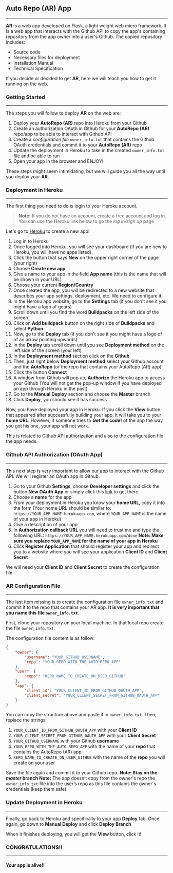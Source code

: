 ## Auto Repo (AR) App
--------------------------

**AR** is a web app developed on Flask, a light weight web micro framework.
It is a web app that interacts with the Github API to copy the app's containing repository from the app owner into a user's Github. 
The copied repository includes:

* Source code
* Necessary files for deployment
* Installation Manual
* Technical Specification

If you decide or decided to get **AR**, here we will teach you how to get it running on the web.

### Getting Started
--------------------------

The steps you will follow to deploy **AR** on the web are:

1. Deploy your **AutoRepo (AR)** repo into Heroku from your Github
2. Create an authorization OAuth in Github for your **AutoRepo (AR)** repo/app to be able to interact with Github API
3. Create a *configuration file* ```owner_info.txt``` that contains the Github OAuth credentials and commit it to your **AutoRepo (AR)** repo
4. Update the deployment in Heroku to take in the created ```owner_info.txt``` file and be able to run
5. Open your app in the browser and ENJOY!

These steps might seem intimidating, but we will guide you all the way until you deploy your **AR**.

### Deployment in Heroku
--------------------------
The first thing you need to do is login to your Heroku account. 

>**Note:** If you do not have an account, create a free account and log in. You can use the Heroku link below to go the *log in/sign up* page

Let's go to [Heroku](https://signup.heroku.com) to create a new app!

1. Log in to Heroku
2. Once logged into Heroku, you will see your dashboard (if you are new to Heroku, you will have no apps listed). 
3. Click the button that says **New** on the upper right corner of the page (your right)
4. Choose **Create new app**
5. Give a name to your app in the field **App name** (this is the name that will be shown in your URL)
6. Choose your current **Region/Country**
7. Once created the app, you will be redirected to a new website that describes your app settings, deployment, etc. We need to configure it.
8. In the Heroku app website, go to the **Settings** tab (if you don't see it you might have a logo of gears)
9. Scroll down until you find the word **Buildpacks** on the left side of the screen
10. Click on **Add buildpack** button on the right side of **Buildpacks** and select **Python**
11. Now, go to the **Deploy** tab (if you don't see it you might have a logo of of an arrow pointing upwards)
12. In the **Deploy** tab scroll down until you see **Deployment method** on the left side of the screen (your left)
13. In the **Deployment method** section click on the **Github** 
14. Then, just right below **Deployment method** select your Github account and the **AutoRepo** (or the repo that contains your AutoRepo (AR) app)
15. Click the button **Connect** 
16. A window from Github will pop up, **Authorize** the Heroku app to access your Github (You will not get the pop-up window if you have deployed an app through Heroku in the past)
17. Go to the **Manual Deploy** section and choose the **Master** branch
18. Click **Deploy**, you should see it has success

Now, you have deployed your app in Heroku. If you click the **View** button that appeared after successfully building your app, it will take you to your **home URL**. However, if someone tries to **Get the code!** of the app the way you got his one, your app will not work.

This is related to Github API authorization and also to the configuration file the app needs.

### Github API Authorization (OAuth App)
--------------------------

This next step is very important to allow our app to interact with the Github API. We will register an OAuth app in Github.

1. Go to your Github **Settings**, choose **Developer settings** and click the button **New OAuth App** or simply click this [link](https://github.com/settings/applications/new) to get there.
2. Choose a **name** for the app
3. From your deployment in Heroku you know your **home URL**, copy it into the form (Your home URL should be similar to: ```https://YOUR_APP_NAME.herokuapp.com```, where ```YOUR_APP_NAME``` is the name of your app in Heroku)
4. Give a description of your app
5. In **Authorization callback URL** you will need to trust me and type the following URL: ```https://YOUR_APP_NAME.herokuapp.com/done``` 
**Note: Make sure you replace ```YOUR_APP_NAME``` for the name of your app in Heroku**
6. Click **Register Application** that should register your app and redirect you to a website where you will see your application **Client ID** and **Client Secret**

We will need your **Client ID** and **Client Secret** to create the configuration file.


### AR Configuration File
--------------------------

The last item missing is to create the configuration file ```owner_info.txt``` and commit it to the repo that contains your AR app. **It is very important that you name this file ```owner_info.txt```**.

First, clone your repository on your local machine.
In that local repo create the file ```owner_info.txt```.

The configuration file content is as follow:

```json
{
    "owner": {
        "username": "YOUR_GITHUB_USERNAME",
        "repo": "YOUR_REPO_WITH_THE_AUTO_REPO_APP"
    },
    "user": {
        "repo": "REPO_NAME_TO_CREATE_ON_USER_GITHUB"
    },
    "app": {
        "client_id": "YOUR_CLIENT_ID_FROM_GITHUB_OAUTH_APP",
        "client_secret": "YOUR_CLIENT_SECRET_FROM_GITHUB_OAUTH_APP"
    }
}
```

You can copy the structure above and paste it in ```owner_info.txt```. Then, replace the strings:
1. ```YOUR_CLIENT_ID_FROM_GITHUB_OAUTH_APP``` with your **Client ID**
2. ```YOUR_CLIENT_SECRET_FROM_GITHUB_OAUTH_APP``` with your **Client Secret**
3. ```YOUR_GITHUB_USERNAME``` with your Github **username**
4. ```YOUR_REPO_WITH_THE_AUTO_REPO_APP``` with the name of your **repo** that contains the AutoRepo (AR) app
5. ```REPO_NAME_TO_CREATE_ON_USER_GITHUB``` with the name of the **repo** you will create on your user

Save the file again and commit it to your Github repo.
**Note: Stay on the *master* branch**
**Note:** The app doesn’t copy from the owner's repo the ```owner_info.txt``` file into the user’s repo as this file contains the owner's credentials (keep them safe)

### Update Deployment in Heroku
--------------------------

Finally, go back to Heroku and specifically to your app **Deploy** tab.
Once again, go down to **Manual Deploy** and click **Deploy Branch**

When it finishes deploying, you will get the **View** button, click it!

### CONGRATULATIONS!! 
--------------------------
#### Your app is alive!!




